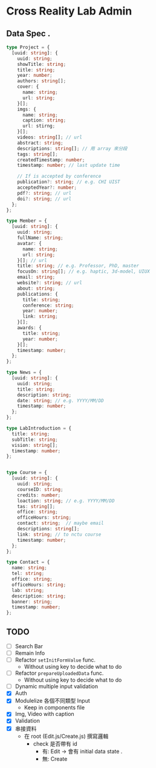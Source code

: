 # Cross Reality Lab Admin

## Data Spec .

```typescript
type Project = {
  [uuid: string]: {
    uuid: string;
    showTitle: string;
    title: string;
    year: number;
    authors: string[];
    cover: {
      name: string;
      url: string;
    }[];
    imgs: {
      name: string;
      caption: string;
      url: stirng;
    }[];
    videos: string[]; // url
    abstract: string;
    descriptions: string[]; // 用 array 來分段
    tags: string[];
    createdTimestamp: number;
    timestamp: number; // last update time

    // If is accepted by conference
    publication?: string; // e.g. CHI UIST
    acceptedYear?: number;
    pdf?: string; // url
    doi?: string; // url
  };
};

type Member = {
  [uuid: string]: {
    uuid: string;
    fullName: string;
    avatar: {
      name: string;
      url: string;
    }[]; // url
    title: string; // e.g. Professor, PhD, master
    focusOn: string[]; // e.g. haptic, 3d-model, UIUX
    email: string;
    website?: string; // url
    about: string;
    publications: {
      title: string;
      conference: string;
      year: number;
      link: string;
    }[];
    awards: {
      title: string;
      year: number;
    }[];
    timestamp: number;
  };
};

type News = {
  [uuid: string]: {
    uuid: string;
    title: string;
    description: string;
    date: string; // e.g. YYYY/MM/DD
    timestamp: number;
  };
};

type LabIntroduction = {
  title: string;
  subTitle: string;
  vision: string[];
  timestamp: number;
};


type Course = {
  [uuid: string]: {
    uuid: string;
    courseID: string;
    credits: number;
    loaction: string; // e.g. YYYY/MM/DD
    tas: string[];
    office: string;
    officeHours: string;
    contact: string;  // maybe email
    descriptions: string[];
    link: string; // to nctu course
    timestamp: number;
  };
};

type Contact = {
  name: string;
  tel: string;
  office: string;
  officeHours: string;
  lab: string;
  description: string;
  banner: string;
  timestamp: number;
};
```

## TODO

- [ ] Search Bar
- [ ] Remain Info
- [ ] Refactor `setInitFormValue` func.
  - Without using key to decide what to do
- [ ] Refactor `prepareUploadedData` func.
  - Without using key to decide what to do
- [ ] Dynamic multiple input validation
- [x] Auth 
- [x] Modulelize 各個不同類型 Input
  - Keep in components file
- [x] Img, Video with caption
- [x] Validation
- [x] 串接資料
  - 在 root (Edit.js/Create.js) 撰寫邏輯
    - check 是否帶有 id
      - 有: Edit -> 會有 initial data state .
      - 無: Create
